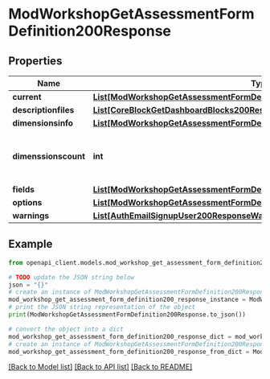 # ModWorkshopGetAssessmentFormDefinition200Response


## Properties

Name | Type | Description | Notes
------------ | ------------- | ------------- | -------------
**current** | [**List[ModWorkshopGetAssessmentFormDefinition200ResponseCurrentInner]**](ModWorkshopGetAssessmentFormDefinition200ResponseCurrentInner.md) |  | 
**descriptionfiles** | [**List[CoreBlockGetDashboardBlocks200ResponseBlocksInnerContentsFilesInner]**](CoreBlockGetDashboardBlocks200ResponseBlocksInnerContentsFilesInner.md) |  | 
**dimensionsinfo** | [**List[ModWorkshopGetAssessmentFormDefinition200ResponseDimensionsinfoInner]**](ModWorkshopGetAssessmentFormDefinition200ResponseDimensionsinfoInner.md) |  | 
**dimenssionscount** | **int** | The number of dimenssions used by the form. | [default to null]
**fields** | [**List[ModWorkshopGetAssessmentFormDefinition200ResponseFieldsInner]**](ModWorkshopGetAssessmentFormDefinition200ResponseFieldsInner.md) |  | 
**options** | [**List[ModWorkshopGetAssessmentFormDefinition200ResponseOptionsInner]**](ModWorkshopGetAssessmentFormDefinition200ResponseOptionsInner.md) |  | 
**warnings** | [**List[AuthEmailSignupUser200ResponseWarningsInner]**](AuthEmailSignupUser200ResponseWarningsInner.md) |  | [optional] 

## Example

```python
from openapi_client.models.mod_workshop_get_assessment_form_definition200_response import ModWorkshopGetAssessmentFormDefinition200Response

# TODO update the JSON string below
json = "{}"
# create an instance of ModWorkshopGetAssessmentFormDefinition200Response from a JSON string
mod_workshop_get_assessment_form_definition200_response_instance = ModWorkshopGetAssessmentFormDefinition200Response.from_json(json)
# print the JSON string representation of the object
print(ModWorkshopGetAssessmentFormDefinition200Response.to_json())

# convert the object into a dict
mod_workshop_get_assessment_form_definition200_response_dict = mod_workshop_get_assessment_form_definition200_response_instance.to_dict()
# create an instance of ModWorkshopGetAssessmentFormDefinition200Response from a dict
mod_workshop_get_assessment_form_definition200_response_from_dict = ModWorkshopGetAssessmentFormDefinition200Response.from_dict(mod_workshop_get_assessment_form_definition200_response_dict)
```
[[Back to Model list]](../README.md#documentation-for-models) [[Back to API list]](../README.md#documentation-for-api-endpoints) [[Back to README]](../README.md)


